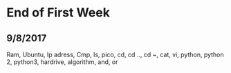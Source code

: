 # End of First Week
## 9/8/2017
Ram, Ubuntu, Ip adress, Cmp, ls, pico, cd, cd .., cd ~, cat, vi, python, python 2, python3, hardrive, algorithm, and, or 
